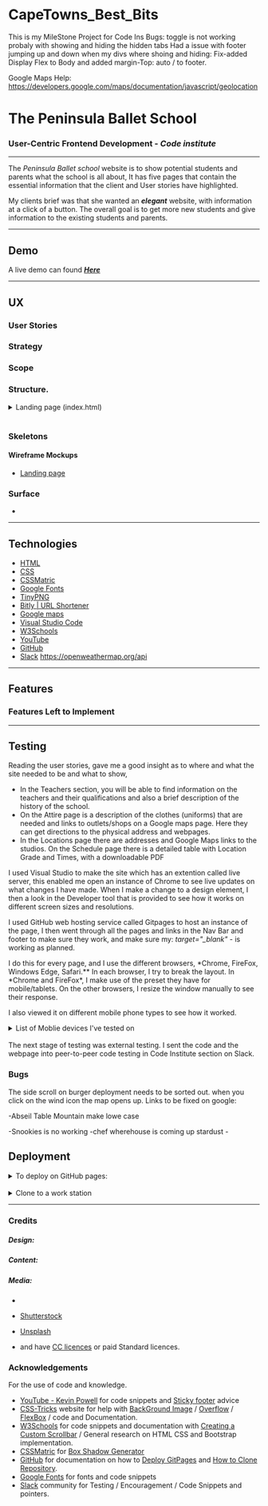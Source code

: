 # CapeTowns_Best_Bits

This is my MileStone Project for Code Ins
Bugs:
toggle is not working probaly with showing and hiding the hidden tabs
Had a issue with footer jumping up and down when my divs where shoing and hiding: Fix-added Display Flex to Body and added margin-Top: auto / to footer.

Google Maps Help: https://developers.google.com/maps/documentation/javascript/geolocation

# The Peninsula Ballet School

### User-Centric Frontend Development - _Code institute_

---

The _Peninsula Ballet school_ website is to show potential students and parents what the school is all about,
It has five pages that contain the essential information that the client and User stories have highlighted.

My clients brief was that she wanted an **_elegant_** website, with information at a click of a button.
The overall goal is to get more new students and give information to the existing students and parents.

---

## Demo

A live demo can found **_[Here](https://clinton-davis.github.io/peninsulaballet/)_**

---

## UX

### User Stories

### Strategy

### Scope

### Structure.

<details>
<summary>Landing page (index.html)</summary><br> 
This is the first thing they would see. In this page, I wanted to give a general overall feed for the site, Elegant and simple with a direct link to the enrollment form and to enter the cite. 
</details>
<br>

### Skeletons

#### Wireframe Mockups

- [Landing page](<https://github.com/Clinton-Davis/peninsulaballet/blob/master/wireframes/landing-page-(Index.html).png>)

### Surface

-

---

## Technologies

- [HTML](https://en.wikipedia.org/wiki/HTML)
- [CSS](https://en.wikipedia.org/wiki/Cascading_Style_Sheets)
- [CSSMatric](https://cssmatic.com/)
- [Google Fonts](https://fonts.google.com/)
- [TinyPNG](https://tinypng.com/)
- [Bitly \| URL Shortener](https://bitly.com/)
- [Google maps](https://www.google.com/maps)
- [Visual Studio Code](https://code.visualstudio.com/)
- [W3Schools](https://www.w3schools.com/)
- [YouTube](https://www.youtube.com/)
- [GitHub](https://github.com/)
- [Slack](https://slack.com/intl/en-ie/)
  https://openweathermap.org/api

---

## Features

### Features Left to Implement

---

## Testing

Reading the user stories, gave me a good insight as to where and what the site needed to be and what to show,

- In the Teachers section, you will be able to find information on the teachers and their qualifications and also a brief description of the history of the school.
- On the Attire page is a description of the clothes (uniforms) that are needed and links to outlets/shops on a Google maps page. Here they can get directions to the physical address and webpages.
- In the Locations page there are addresses and Google Maps links to the studios. On the Schedule page there is a detailed table with Location Grade and Times, with a downloadable PDF

I used Visual Studio to make the site which has an extention called live server, this enabled me open an instance of Chrome to see live updates on what changes I have made. When I make a change to a design element, I then a look in the Developer tool that is provided to see how it works on different screen sizes and resolutions.

I used GitHub web hosting service called Gitpages to host an instance of the page, I then went through all the pages and links in the Nav Bar and footer to make sure they work, and make sure my: _target="\_blank"_ - is working as planned.

I do this for every page, and I use the different browsers, *Chrome, FireFox, Windows Edge, Safari.\*\* In each browser, I try to break the layout. In *Chrome and FireFox\*, I make use of the preset they have for mobile/tablets. On the other browsers, I resize the window manually to see their response.

I also viewed it on different mobile phone types to see how it worked.

<details>
<summary>List of Moblie devices I've tested on</summary> 
<ul>
<li>iPhone 4 / 6 / 8</li>
<li>Samsung J5 / A5</li>
<li>Sony Xperia 10</li>
<li>Mi A3</li>
<li>iPad</li>
</details>
<br>
The next stage of testing was external testing. I sent the code and the webpage into peer-to-peer code testing in Code Institute section on Slack.

### Bugs

The side scroll on burger deployment needs to be sorted out.
when you click on the wind icon the map opens up.
Links to be fixed on google:


-Abseil Table Mountain make lowe case

-Snookies is no working
-chef wherehouse is coming up stardust -

## Deployment

<details>
<summary>To deploy on GitHub pages:</summary>
<br>
<ol>
<li> </li>

</ol>
</details>
<br>
<details>
<summary>Clone to a work station</summary>
<br>
<ol>
<ol>
</details>

---

### Credits

##### Design:

##### Content:

##### Media:

-

- [Shutterstock](https://www.shutterstock.com/home)
- [Unsplash](https://unsplash.com/)
- and have [CC licences](https://en.wikipedia.org/wiki/Creative_Commons_license) or paid Standard licences.

### Acknowledgements

For the use of code and knowledge.

- [YouTube - Kevin Powell](https://www.youtube.com/user/KepowOb) for code snippets and [Sticky footer](https://bit.ly/2NAFAgW) advice
- [CSS-Tricks](https://css-tricks.com/) website for help with [BackGround Image](https://css-tricks.com/perfect-full-page-background-image/) / [Overflow](https://css-tricks.com/the-css-overflow-property/) / [FlexBox](https://css-tricks.com/snippets/css/a-guide-to-flexbox/) / code and Documentation.
- [W3Schools](https://www.w3schools.com/) for code snippets and documentation with [Creating a Custom Scrollbar](https://www.w3schools.com/howto/howto_css_custom_scrollbar.asp) / General research on HTML CSS and Bootstrap implementation.
- [CSSMatric](https://cssmatic.com/) for [Box Shadow Generator ](https://cssmatic.com/box-shadow)
- [GitHub](https://github.com/) for documentation on how to [Deploy GitPages](https://bit.ly/2Kc5u8N) and [How to Clone Repository](https://bit.ly/32Emdbc).
- [Google Fonts](https://fonts.google.com/) for fonts and code snippets
- [Slack](https://slack.com/intl/en-ie/) community for Testing / Encouragement / Code Snippets and pointers.
